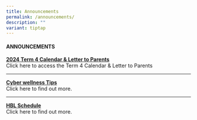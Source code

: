 ```yaml
---
title: Announcements
permalink: /announcements/
description: ""
variant: tiptap
---
```

<h4><strong>ANNOUNCEMENTS</strong></h4>
<p><strong><a href="/our-partners/parents/communication-with-parents" rel="noopener noreferrer nofollow" target="_blank">2024 Term 4 Calendar &amp; Letter to Parents</a><br></strong>Click
here to access the Term 4 Calendar &amp; Letter to Parents</p>
<hr>
<p><strong><a href="/our-partners/parents/useful-guides-and-resources/cyber-wellness-tips" rel="noopener noreferrer nofollow" target="_blank">Cyber wellness Tips</a><br></strong>Click
here to find out more.</p>
<hr>
<p><strong><a href="/home-based-learning-hbl/" rel="noopener noreferrer nofollow" target="_blank">HBL Schedule</a><br></strong>Click
here to find out more.</p>
<p></p>